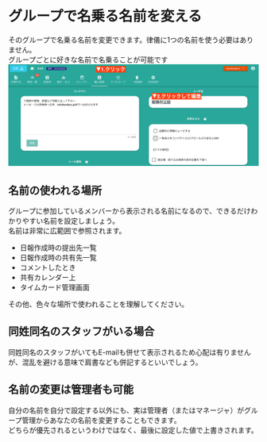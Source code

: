 # グループで名乗る名前を変える
そのグループで名乗る名前を変更できます。律儀に1つの名前を使う必要はありません。  
グループごとに好きな名前で名乗ることが可能です
![個人設定を開き、ユーザ名をクリックすることで名前の変更が可能](./setting/s5.png)

## 名前の使われる場所
グループに参加しているメンバーから表示される名前になるので、できるだけわかりやすい名前を設定しましょう。  
名前は非常に広範囲で参照されます。
- 日報作成時の提出先一覧
- 日報作成時の共有先一覧
- コメントしたとき
- 共有カレンダー上
- タイムカード管理画面

その他、色々な場所で使われることを理解してください。
## 同姓同名のスタッフがいる場合
同姓同名のスタッフがいてもE-mailも併せて表示されるため心配は有りませんが、混乱を避ける意味で肩書なども併記するといいでしょう。

## 名前の変更は管理者も可能
自分の名前を自分で設定する以外にも、実は管理者（またはマネージャ）がグループ管理からあなたの名前を変更することもできます。  
どちらが優先されるというわけではなく、最後に設定した値で上書きされます。
